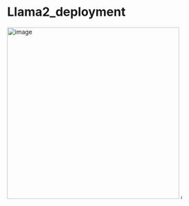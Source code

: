 # Llama2_deployment

<img width="400" alt="image" src="https://github.com/Hennnnnry/Llama2_deployment/assets/96227995/be55e079-7b49-4cb9-bed6-f99e9cd53806">

<img width="10" alt="image" src="https://github.com/Hennnnnry/Llama2_deployment/assets/96227995/04ddcda9-66a9-489e-a61a-0ac7a3f4c866">
